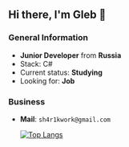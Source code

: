 ## Hi there, I'm Gleb 👋
### General Information
- **Junior Developer** from **Russia**
- Stack: C#
- Current status: **Studying**
- Looking for: **Job**
### Business 
- **Mail**: `sh4r1kwork@gmail.com`
  
  [![Top Langs](https://github-readme-stats.vercel.app/api/top-langs/?username=sh4r1k&theme=dark)](https://github.com/anuraghazra/github-readme-stats)
<!--
**SH4R1K/SH4R1K** is a ✨ _special_ ✨ repository because its `README.md` (this file) appears on your GitHub profile.

Here are some ideas to get you started:

- 🔭 I’m currently working on ...
- 🌱 I’m currently learning ...
- 👯 I’m looking to collaborate on ...
- 🤔 I’m looking for help with ...
- 💬 Ask me about ...
- 📫 How to reach me: ...
- 😄 Pronouns: ...
- ⚡ Fun fact: ...
-->
